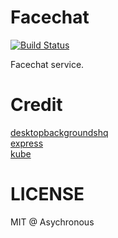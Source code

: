 Facechat
==
[![Build Status](https://travis-ci.org/Asychronous/facechat-web.svg?branch=master)](https://travis-ci.org/Asychronous/facechat-web)

Facechat service.

Credit
==
[desktopbackgroundshq](http://desktopbackgroundshq.com/space-backgrounds/planet-earth-wallpaper)  
[express](http://expressjs.com/)  
[kube](https://imperavi.com/kube)  

LICENSE
==
MIT @ Asychronous
